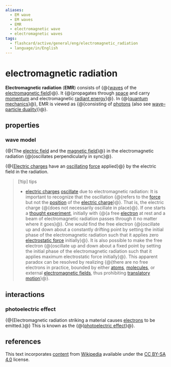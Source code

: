 ```yaml
---
aliases:
  - EM wave
  - EM waves
  - EMR
  - electromagnetic wave
  - electromagnetic waves
tags:
  - flashcard/active/general/eng/electromagnetic_radiation
  - language/in/English
---
```


# electromagnetic radiation

__Electromagnetic radiation__ (__EMR__) consists of {@{[waves](wave.md) of the [electromagnetic field](electromagnetic%20field.md)}@}.  It {@{propagates through [space](space.md) and carry [momentum](momentum.md) and electromagnetic [radiant energy](radiant%20energy.md)}@}. In {@{[quantum mechanics](quantum%20mechanics.md)}@}, EMR is viewed as {@{consisting of [photons](photon.md) (also see [wave–particle duality](wave–particle%20duality.md))}@}. <!--SR:!2031-11-02,2352,290!2025-06-29,257,326!2025-07-12,257,326!2025-11-02,365,346-->

## properties

### wave model

{@{The [electric field](electric%20field.md) and the [magnetic field](magnetic%20field.md)}@} in the electromagnetic radiation {@{oscillates perpendicularly in sync}@}. <!--SR:!2031-11-23,2368,290!2032-02-10,2420,290-->

{@{[Electric charges](electric%20charge.md) have an [oscillating](oscillation.md) [force](force.md) applied}@} by the electric field in the radiation. <!--SR:!2029-01-15,1304,230-->

> [!tip] tips
>
> - [electric charges](electric%20charge.md) [oscillate](oscillation.md) due to electromagnetic radiation: It is important to recognize that the oscillation {@{refers to the [force](force.md) but not the [position](position%20(geometry).md) of the [electric charge](electric%20charge.md)}@}. That is, the electric charge {@{does not necessarily oscillate in place}@}. If one starts a [thought experiment](thought%20experiment.md), initially with {@{a free [electron](electron.md) at rest and a beam of electromagnetic radiation passes through it no matter where it goes}@}. One would find the free electron {@{oscillate up and down about a constantly drifting point by setting the initial phase of the electromagnetic radiation such that it applies zero [electrostatic force](Coulomb's%20law.md) initially}@}. It is also possible to make the free electron {@{oscillate up and down about a fixed point by setting the initial phase of the electromagnetic radiation such that it applies maximum electrostatic force initially}@}. This apparent paradox can be resolved by realizing {@{there are no free electrons in practice, bounded by either [atoms](atom.md), [molecules](molecule.md), or external [electromagnetic fields](electromagnetic%20field.md), thus prohibiting [translatory motion](translation%20(geometry).md)}@}. <!--SR:!2027-06-30,942,335!2027-01-18,823,335!2026-05-02,534,275!2025-07-17,343,275!2026-03-01,525,315!2026-10-26,609,255-->

## interactions

### photoelectric effect

{@{Electromagnetic radiation striking a material causes [electrons](electron.md) to be emitted.}@} This is known as the {@{[photoelectric effect](photoelectric%20effect.md)}@}. <!--SR:!2027-09-10,987,230!2032-01-18,2532,330-->

## references

This text incorporates [content](https://en.wikipedia.org/wiki/electromagnetic_radiation) from [Wikipedia](Wikipedia.md) available under the [CC BY-SA 4.0](https://creativecommons.org/licenses/by-sa/4.0/) license.
